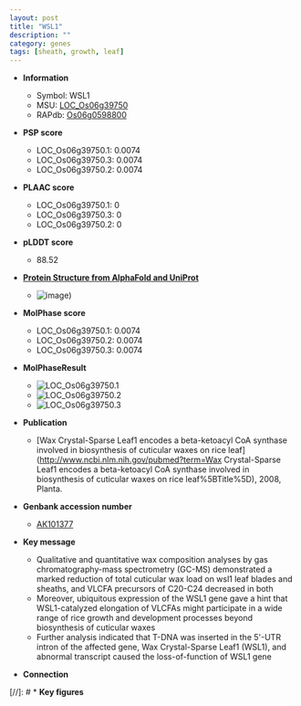 ```yaml
---
layout: post
title: "WSL1"
description: ""
category: genes
tags: [sheath, growth, leaf]
---
```


* **Information**  
    + Symbol: WSL1  
    + MSU: [LOC_Os06g39750](http://rice.plantbiology.msu.edu/cgi-bin/ORF_infopage.cgi?orf=LOC_Os06g39750)  
    + RAPdb: [Os06g0598800](http://rapdb.dna.affrc.go.jp/viewer/gbrowse_details/irgsp1?name=Os06g0598800)  

* **PSP score**  
    + LOC_Os06g39750.1: 0.0074 
    + LOC_Os06g39750.3: 0.0074 
    + LOC_Os06g39750.2: 0.0074 

* **PLAAC score**  
    + LOC_Os06g39750.1: 0 
    + LOC_Os06g39750.3: 0 
    + LOC_Os06g39750.2: 0 

* **pLDDT score**
    + 88.52

* **[Protein Structure from AlphaFold and UniProt](https://www.uniprot.org/uniprotkb/Q69X62/entry#structure)**
    + ![image](https://ricepsp.github.io/images/Q6/AF-Q69X62-F1.png))

* **MolPhase score**
    + LOC_Os06g39750.1: 0.0074
    + LOC_Os06g39750.2: 0.0074
    + LOC_Os06g39750.3: 0.0074

* **MolPhaseResult**
    + ![LOC_Os06g39750.1](https://ricepsp.github.io/pictures/LOC_Os06g/LOC_Os06g39750.1.png)
    + ![LOC_Os06g39750.2](https://ricepsp.github.io/pictures/LOC_Os06g/LOC_Os06g39750.2.png)
    + ![LOC_Os06g39750.3](https://ricepsp.github.io/pictures/LOC_Os06g/LOC_Os06g39750.3.png)

* **Publication**  
    + [Wax Crystal-Sparse Leaf1 encodes a beta-ketoacyl CoA synthase involved in biosynthesis of cuticular waxes on rice leaf](http://www.ncbi.nlm.nih.gov/pubmed?term=Wax Crystal-Sparse Leaf1 encodes a beta-ketoacyl CoA synthase involved in biosynthesis of cuticular waxes on rice leaf%5BTitle%5D), 2008, Planta.

* **Genbank accession number**  
    + [AK101377](http://www.ncbi.nlm.nih.gov/nuccore/AK101377)

* **Key message**  
    + Qualitative and quantitative wax composition analyses by gas chromatography-mass spectrometry (GC-MS) demonstrated a marked reduction of total cuticular wax load on wsl1 leaf blades and sheaths, and VLCFA precursors of C20-C24 decreased in both
    + Moreover, ubiquitous expression of the WSL1 gene gave a hint that WSL1-catalyzed elongation of VLCFAs might participate in a wide range of rice growth and development processes beyond biosynthesis of cuticular waxes
    + Further analysis indicated that T-DNA was inserted in the 5'-UTR intron of the affected gene, Wax Crystal-Sparse Leaf1 (WSL1), and abnormal transcript caused the loss-of-function of WSL1 gene

* **Connection**  

[//]: # * **Key figures**  


